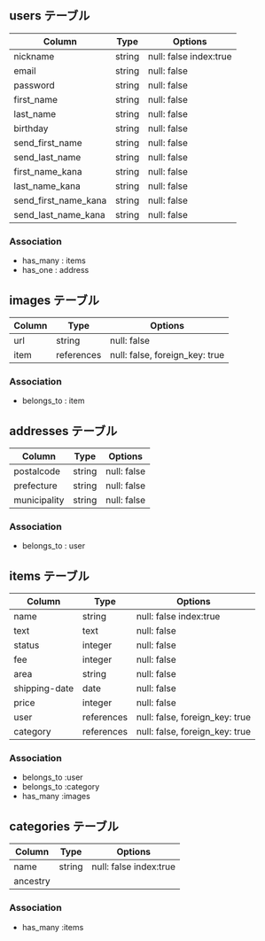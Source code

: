 ## users テーブル
|Column|Type|Options|
|------|----|-------|
|nickname|string|null: false index:true|
|email|string|null: false|
|password|string|null: false|
|first_name|string|null: false|
|last_name|string|null: false|
|birthday|string|null: false|
|send_first_name|string|null: false|
|send_last_name|string|null: false|
|first_name_kana|string|null: false|
|last_name_kana|string|null: false|
|send_first_name_kana|string|null: false|
|send_last_name_kana|string|null: false|

### Association
- has_many : items
- has_one : address

## images テーブル

|Column|Type|Options|
|------|----|-------|
|url|string|null: false|
|item|references|null: false, foreign_key: true|

### Association
- belongs_to : item

## addresses テーブル

|Column|Type|Options|
|------|----|-------|
|postalcode|string|null: false|
|prefecture|string|null: false|
|municipality|string|null: false|

### Association
- belongs_to : user

## items テーブル

|Column|Type|Options|
|------|----|-------|
|name|string|null: false index:true|
|text|text|null: false|
|status|integer|null: false|
|fee|integer|null: false|
|area|string|null: false|
|shipping-date|date|null: false|
|price|integer|null: false|
|user|references|null: false, foreign_key: true|
|category|references|null: false, foreign_key: true|

### Association
- belongs_to :user
- belongs_to :category
- has_many :images

## categories テーブル
|Column|Type|Options|
|------|----|-------|
|name|string|null: false index:true|
|ancestry|||

### Association
- has_many :items